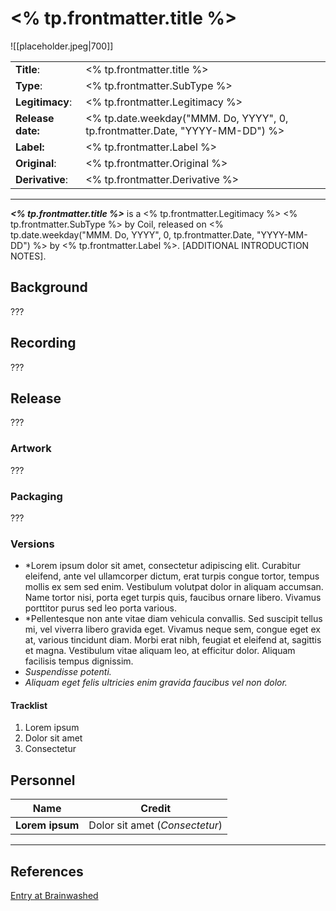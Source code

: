 
# <% tp.frontmatter.title %>
![[placeholder.jpeg|700]]

|  |  |
| --- | --- |
| **Title**: | <% tp.frontmatter.title %> |
| **Type**: | <% tp.frontmatter.SubType %> |
| **Legitimacy**: | <% tp.frontmatter.Legitimacy %> |
| **Release date:** | <% tp.date.weekday("MMM. Do, YYYY", 0, tp.frontmatter.Date, "YYYY-MM-DD") %> |
| **Label:** | <% tp.frontmatter.Label %> |
| **Original**: | <% tp.frontmatter.Original %> |
| **Derivative**: | <% tp.frontmatter.Derivative %> |

---

*__<% tp.frontmatter.title %>__* is a <% tp.frontmatter.Legitimacy %> <% tp.frontmatter.SubType %> by Coil, released on <% tp.date.weekday("MMM. Do, YYYY", 0, tp.frontmatter.Date, "YYYY-MM-DD") %> by <% tp.frontmatter.Label %>. [ADDITIONAL INTRODUCTION NOTES].

## Background

???

## Recording

???


## Release
???


### Artwork
???


### Packaging
???


### Versions

- *Lorem ipsum dolor sit amet, consectetur adipiscing elit. Curabitur eleifend, ante vel ullamcorper dictum, erat turpis congue tortor, tempus mollis ex sem sed enim. Vestibulum volutpat dolor in aliquam accumsan. Name tortor nisi, porta eget turpis quis, faucibus ornare libero. Vivamus porttitor purus sed leo porta various.
- *Pellentesque non ante vitae diam vehicula convallis. Sed suscipit tellus mi, vel viverra libero gravida eget. Vivamus neque sem, congue eget ex at, various tincidunt diam. Morbi erat nibh, feugiat et eleifend at, sagittis et magna. Vestibulum vitae aliquam leo, at efficitur dolor. Aliquam facilisis tempus dignissim.
- *Suspendisse potenti.*
- *Aliquam eget felis ultricies enim gravida faucibus vel non dolor.*

#### Tracklist
1. Lorem ipsum
2. Dolor sit amet
3. Consectetur

## Personnel
| **Name** |**Credit** |
| --- | --- |
|**Lorem ipsum**|Dolor sit amet (*Consectetur*)|

---

## References

[Entry at Brainwashed]()
